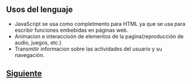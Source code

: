 ## Usos del lenguaje

* JavaScript se usa como completmento para HTML ya que se usa para escribir funciones embebidas en páginas web.
* Animacion e interaccioón de elementos de la pagina(reproducción de audio, juegos, etc.)
* Transmitir informacion sobre las actividades del usuario y su navegación.



## [Siguiente](Page4.md)
